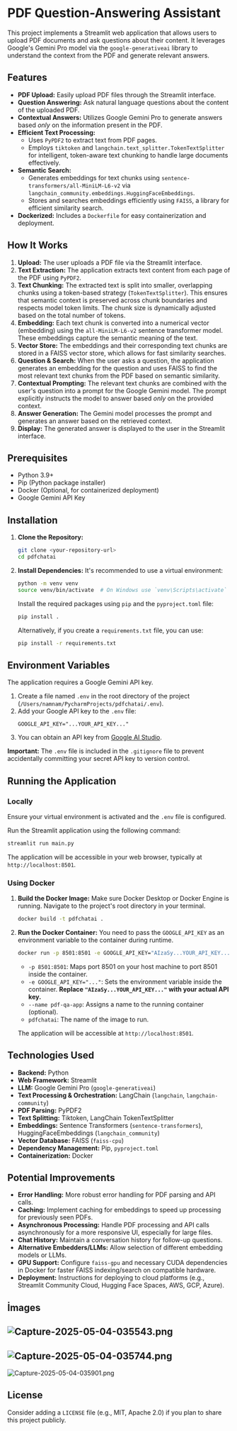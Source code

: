 # PDF Question-Answering Assistant

This project implements a Streamlit web application that allows users to upload PDF documents and ask questions about their content. It leverages Google's Gemini Pro model via the `google-generativeai` library to understand the context from the PDF and generate relevant answers.

## Features

*   **PDF Upload:** Easily upload PDF files through the Streamlit interface.
*   **Question Answering:** Ask natural language questions about the content of the uploaded PDF.
*   **Contextual Answers:** Utilizes Google Gemini Pro to generate answers based *only* on the information present in the PDF.
*   **Efficient Text Processing:**
    *   Uses `PyPDF2` to extract text from PDF pages.
    *   Employs `tiktoken` and `langchain.text_splitter.TokenTextSplitter` for intelligent, token-aware text chunking to handle large documents effectively.
*   **Semantic Search:**
    *   Generates embeddings for text chunks using `sentence-transformers/all-MiniLM-L6-v2` via `langchain_community.embeddings.HuggingFaceEmbeddings`.
    *   Stores and searches embeddings efficiently using `FAISS`, a library for efficient similarity search.
*   **Dockerized:** Includes a `Dockerfile` for easy containerization and deployment.

## How It Works

1.  **Upload:** The user uploads a PDF file via the Streamlit interface.
2.  **Text Extraction:** The application extracts text content from each page of the PDF using `PyPDF2`.
3.  **Text Chunking:** The extracted text is split into smaller, overlapping chunks using a token-based strategy (`TokenTextSplitter`). This ensures that semantic context is preserved across chunk boundaries and respects model token limits. The chunk size is dynamically adjusted based on the total number of tokens.
4.  **Embedding:** Each text chunk is converted into a numerical vector (embedding) using the `all-MiniLM-L6-v2` sentence transformer model. These embeddings capture the semantic meaning of the text.
5.  **Vector Store:** The embeddings and their corresponding text chunks are stored in a FAISS vector store, which allows for fast similarity searches.
6.  **Question & Search:** When the user asks a question, the application generates an embedding for the question and uses FAISS to find the most relevant text chunks from the PDF based on semantic similarity.
7.  **Contextual Prompting:** The relevant text chunks are combined with the user's question into a prompt for the Google Gemini model. The prompt explicitly instructs the model to answer based *only* on the provided context.
8.  **Answer Generation:** The Gemini model processes the prompt and generates an answer based on the retrieved context.
9.  **Display:** The generated answer is displayed to the user in the Streamlit interface.

## Prerequisites

*   Python 3.9+
*   Pip (Python package installer)
*   Docker (Optional, for containerized deployment)
*   Google Gemini API Key

## Installation

1.  **Clone the Repository:**
    ```bash
    git clone <your-repository-url>
    cd pdfchatai
    ```

2.  **Install Dependencies:**
    It's recommended to use a virtual environment:
    ```bash
    python -m venv venv
    source venv/bin/activate  # On Windows use `venv\Scripts\activate`
    ```
    Install the required packages using `pip` and the `pyproject.toml` file:
    ```bash
    pip install .
    ```
    Alternatively, if you create a `requirements.txt` file, you can use:
    ```bash
    pip install -r requirements.txt
    ```

## Environment Variables

The application requires a Google Gemini API key.

1.  Create a file named `.env` in the root directory of the project (`/Users/namnam/PycharmProjects/pdfchatai/.env`).
2.  Add your Google API key to the `.env` file:
    ```dotenv
    GOOGLE_API_KEY="...YOUR_API_KEY..."
    ```
3.  You can obtain an API key from [Google AI Studio](https://aistudio.google.com/app/apikey).

**Important:** The `.env` file is included in the `.gitignore` file to prevent accidentally committing your secret API key to version control.

## Running the Application

### Locally

Ensure your virtual environment is activated and the `.env` file is configured.

Run the Streamlit application using the following command:
```bash
streamlit run main.py
```
The application will be accessible in your web browser, typically at `http://localhost:8501`.

### Using Docker

1.  **Build the Docker Image:**
    Make sure Docker Desktop or Docker Engine is running. Navigate to the project's root directory in your terminal.
    ```bash
    docker build -t pdfchatai .
    ```

2.  **Run the Docker Container:**
    You need to pass the `GOOGLE_API_KEY` as an environment variable to the container during runtime.
    ```bash
    docker run -p 8501:8501 -e GOOGLE_API_KEY="AIzaSy...YOUR_API_KEY..." --name pdf-qa-app pdfchatai
    ```
    *   `-p 8501:8501`: Maps port 8501 on your host machine to port 8501 inside the container.
    *   `-e GOOGLE_API_KEY="..."`: Sets the environment variable inside the container. **Replace `"AIzaSy...YOUR_API_KEY..."` with your actual API key.**
    *   `--name pdf-qa-app`: Assigns a name to the running container (optional).
    *   `pdfchatai`: The name of the image to run.

    The application will be accessible at `http://localhost:8501`.

## Technologies Used

*   **Backend:** Python
*   **Web Framework:** Streamlit
*   **LLM:** Google Gemini Pro (`google-generativeai`)
*   **Text Processing & Orchestration:** LangChain (`langchain`, `langchain-community`)
*   **PDF Parsing:** PyPDF2
*   **Text Splitting:** Tiktoken, LangChain TokenTextSplitter
*   **Embeddings:** Sentence Transformers (`sentence-transformers`), HuggingFaceEmbeddings (`langchain_community`)
*   **Vector Database:** FAISS (`faiss-cpu`)
*   **Dependency Management:** Pip, `pyproject.toml`
*   **Containerization:** Docker

## Potential Improvements

*   **Error Handling:** More robust error handling for PDF parsing and API calls.
*   **Caching:** Implement caching for embeddings to speed up processing for previously seen PDFs.
*   **Asynchronous Processing:** Handle PDF processing and API calls asynchronously for a more responsive UI, especially for large files.
*   **Chat History:** Maintain a conversation history for follow-up questions.
*   **Alternative Embedders/LLMs:** Allow selection of different embedding models or LLMs.
*   **GPU Support:** Configure `faiss-gpu` and necessary CUDA dependencies in Docker for faster FAISS indexing/search on compatible hardware.
*   **Deployment:** Instructions for deploying to cloud platforms (e.g., Streamlit Community Cloud, Hugging Face Spaces, AWS, GCP, Azure).

## İmages

![Capture-2025-05-04-035543.png](media/Capture-2025-05-04-035543.png)
---
![Capture-2025-05-04-035744.png](media/Capture-2025-05-04-035744.png)
---
![Capture-2025-05-04-035901.png](media/Capture-2025-05-04-035901.png)

## License

Consider adding a `LICENSE` file (e.g., MIT, Apache 2.0) if you plan to share this project publicly.
